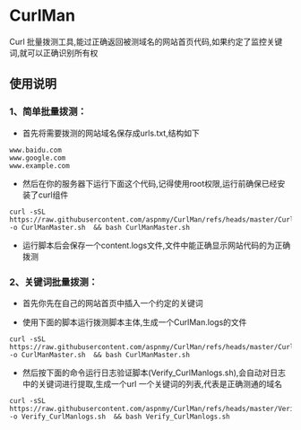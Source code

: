 # CurlMan
Curl 批量拨测工具,能过正确返回被测域名的网站首页代码,如果约定了监控关键词,就可以正确识别所有权

## 使用说明

### 1、简单批量拨测：
- 首先将需要拨测的网站域名保存成urls.txt,结构如下
```
www.baidu.com
www.google.com
www.example.com
```

- 然后在你的服务器下运行下面这个代码,记得使用root权限,运行前确保已经安装了curl组件

```
curl -sSL https://raw.githubusercontent.com/aspnmy/CurlMan/refs/heads/master/CurlManMaster.sh -o CurlManMaster.sh  && bash CurlManMaster.sh
```

- 运行脚本后会保存一个content.logs文件,文件中能正确显示网站代码的为正确拨测

### 2、关键词批量拨测：
- 首先你先在自己的网站首页中插入一个约定的关键词

- 使用下面的脚本运行拨测脚本主体,生成一个CurlMan.logs的文件
```
curl -sSL https://raw.githubusercontent.com/aspnmy/CurlMan/refs/heads/master/CurlManMaster.sh -o CurlManMaster.sh  && bash CurlManMaster.sh
```
- 然后按下面的命令运行日志验证脚本(Verify_CurlManlogs.sh),会自动对日志中的关键词进行提取,生成一个url 一个关键词的列表,代表是正确测通的域名
```
curl -sSL https://raw.githubusercontent.com/aspnmy/CurlMan/refs/heads/master/Verify_CurlManlogs.sh -o Verify_CurlManlogs.sh  && bash Verify_CurlManlogs.sh
```
